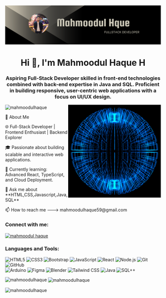 ![logo](https://github.com/MAHMOODULHAQUE/MAHMOODULHAQUE/blob/main/Black%20Elegant%20Modern%20Personal%20LinkedIn%20Banner.png)
<h1 align="center">Hi 👋, I'm Mahmoodul Haque H</h1>
<h3 align="center">Aspiring Full-Stack Developer skilled in front-end technologies combined with back-end expertise in Java and SQL. Proficient in building responsive, user-centric web applications with a focus on UI/UX design.</h3>
<img align="right" alt="coding" width="300" src="https://github.com/MAHMOODULHAQUE/MAHMOODULHAQUE/blob/main/gif1.gif"
<p align="left"> <img src="https://komarev.com/ghpvc/?username=mahmoodulhaque&label=Profile%20views&color=0e75b6&style=flat" alt="mahmoodulhaque" /> </p>
<p>🚀 About Me</p>
<p>🌐 Full-Stack Developer | Frontend Enthusiast | Backend Explorer</p> 
<p>🎓 Passionate about building scalable and interactive web applications.</p>
<p>🌱 Currently learning: Advanced React, TypeScript, and Cloud Deployment.</p>
<p>💬 Ask me about **HTML,CSS,Javascript,Java,SQL**</p>
📫 How to reach me ---> mahmoodulhaque59@gmail.com

<h3 align="left">Connect with me:</h3>
<p align="left">
<a href="https://www.linkedin.com/in/mahmoodul-haque-4b680326b?lipi=urn%3Ali%3Apage%3Ad_flagship3_profile_view_base_contact_details%3BOhqS3skrRZWi1h00RlKaSw%3D%3D" target="blank"><img align="center" src="https://raw.githubusercontent.com/rahuldkjain/github-profile-readme-generator/master/src/images/icons/Social/linked-in-alt.svg" alt="mahmoodul haque" height="30" width="40" /></a>
</p>

<h3 align="left">Languages and Tools:</h3>

![HTML5](https://img.shields.io/badge/-HTML5-E34F26?logo=html5&logoColor=white&style=flat&height=50px)
![CSS3](https://img.shields.io/badge/-CSS3-1572B6?logo=css3&logoColor=white&style=flat)
![Bootstrap](https://img.shields.io/badge/-Bootstrap-7952B3?logo=bootstrap&logoColor=white&style=flat)
![JavaScript](https://img.shields.io/badge/-JavaScript-F7DF1E?logo=javascript&logoColor=black&style=flat)
![React](https://img.shields.io/badge/-React-61DAFB?logo=react&logoColor=black&style=flat)
![Node.js](https://img.shields.io/badge/-Node.js-339933?logo=node.js&logoColor=white&style=flat)
![Git](https://img.shields.io/badge/-Git-F05032?logo=git&logoColor=white&style=flat)
![GitHub](https://img.shields.io/badge/-GitHub-181717?logo=github&logoColor=white&style=flat)<br>
![Arduino](https://img.shields.io/badge/-Arduino-00979D?logo=arduino&logoColor=white&style=flat)
![Figma](https://img.shields.io/badge/-Figma-F24E1E?logo=figma&logoColor=white&style=flat)
![Blender](https://img.shields.io/badge/-Blender-F5792A?logo=blender&logoColor=white&style=flat)
![Tailwind CSS](https://img.shields.io/badge/-Tailwind%20CSS-06B6D4?logo=tailwindcss&logoColor=white&style=flat)
![Java](https://img.shields.io/badge/-Java-007396?logo=java&logoColor=white&style=flat)
![SQL++](https://img.shields.io/badge/-SQL++-4479A1?logo=mysql&logoColor=white&style=flat)




<p><img align="left" src="https://github-readme-stats.vercel.app/api/top-langs?username=mahmoodulhaque&show_icons=true&locale=en&layout=compact" alt="mahmoodulhaque" /></p>

<p>&nbsp;<img align="center" src="https://github-readme-stats.vercel.app/api?username=mahmoodulhaque&show_icons=true&locale=en" alt="mahmoodulhaque" /></p>

<p><img align="center" src="https://github-readme-streak-stats.herokuapp.com/?user=mahmoodulhaque&" alt="mahmoodulhaque" /></p>




